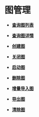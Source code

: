 # 图管理<a name="ges_03_0015"></a>

-   **[查询图列表](查询图列表.md)**  

-   **[查询图详情](查询图详情.md)**  

-   **[创建图](创建图.md)**  

-   **[关闭图](关闭图.md)**  

-   **[启动图](启动图.md)**  

-   **[删除图](删除图.md)**  

-   **[增量导入图](增量导入图.md)**  

-   **[导出图](导出图.md)**  

-   **[清除图](清除图.md)**  


